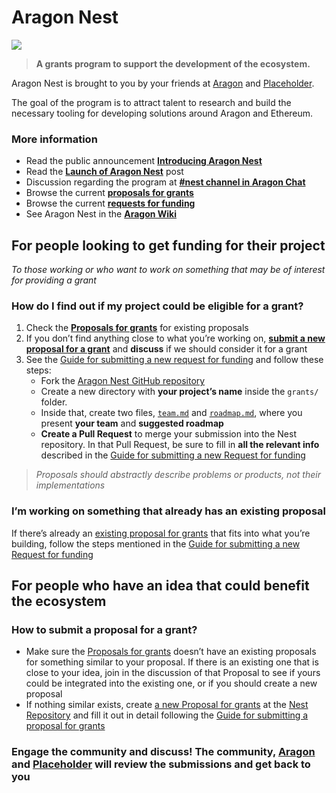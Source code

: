 # Aragon Nest

![](https://wiki.aragon.one/design/artwork/Nest/01.png)

> **A grants program to support the development of the ecosystem.**

Aragon Nest is brought to you by your friends at [Aragon](https://aragon.one) and [Placeholder](https://twitter.com/placeholdervc).

The goal of the program is to attract talent to research and build the necessary tooling for developing solutions around Aragon and Ethereum.

### More information
- Read the public announcement [**Introducing Aragon Nest**](https://blog.aragon.one/introducing-aragon-nest-1aa8c91c0566)
- Read the [**Launch of Aragon Nest**](https://blog.aragon.one/launch-of-aragon-nest-8d42d1a37595) post
- Discussion regarding the program at [**#nest channel in Aragon Chat**](https://aragon.chat/channel/nest)
- Browse the current [**proposals for grants**](https://github.com/aragon/nest/issues)
- Browse the current [**requests for funding**](https://github.com/aragon/nest/pulls)
- See Aragon Nest in the [**Aragon Wiki**](https://wiki.aragon.one/nest/)

## For people looking to get funding for their project
_To those working or who want to work on something that may be of interest for providing a grant_

### How do I find out if my project could be eligible for a grant?
1. Check the [**Proposals for grants**](https://github.com/aragon/nest/issues) for existing proposals
2. If you don’t find anything close to what you’re working on, [**submit a new proposal for a grant**](https://github.com/aragon/nest/issues/new) and **discuss** if we should consider it for a grant
3. See the [Guide for submitting a new request for funding](https://wiki.aragon.one/nest/guides/guide_for_submitting_a_request_for_funding/) and follow these steps:
    - Fork the [Aragon Nest GitHub repository](https://github.com/aragon/nest)
    - Create a new directory with **your project’s name** inside the `grants/` folder. 
    - Inside that, create two files, [`team.md`](https://wiki.aragon.one/nest/templates/team/) and [`roadmap.md`](https://wiki.aragon.one/nest/templates/roadmap/), where you present **your team** and **suggested roadmap**
    - **Create a Pull Request** to merge your submission into the Nest repository. In that Pull Request, be sure to fill in **all the relevant info** described in the [Guide for submitting a new Request for funding](https://wiki.aragon.one/nest/guides/guide_for_submitting_a_request_for_funding/)
> _Proposals should abstractly describe problems or products, not their implementations_

### I’m working on something that already has an existing proposal
If there’s already an [existing proposal for grants](https://github.com/aragon/nest/issues) that fits into what you’re building, follow the steps mentioned in the [Guide for submitting a new Request for funding](https://wiki.aragon.one/nest/guides/guide_for_submitting_a_request_for_funding/)

## For people who have an idea that could benefit the ecosystem
### How to submit a proposal for a grant?
- Make sure the [Proposals for grants](https://github.com/aragon/nest/issues) doesn’t have an existing proposals for something similar to your proposal. If there is an existing one that is close to your idea, join in the discussion of that Proposal to see if yours could be integrated into the existing one, or if you should create a new proposal
- If nothing similar exists, create [a new Proposal for grants](https://github.com/aragon/nest/issues/new) at the [Nest Repository](https://github.com/aragon/nest/) and fill it out in detail following the [Guide for submitting a proposal for grants](https://wiki.aragon.one/nest/guides/guide_for_submitting_a_proposal_for_grants/)

### Engage the community and discuss! The community, [Aragon](https://aragon.one) and [Placeholder](https://twitter.com/placeholdervc) will review the submissions and get back to you
